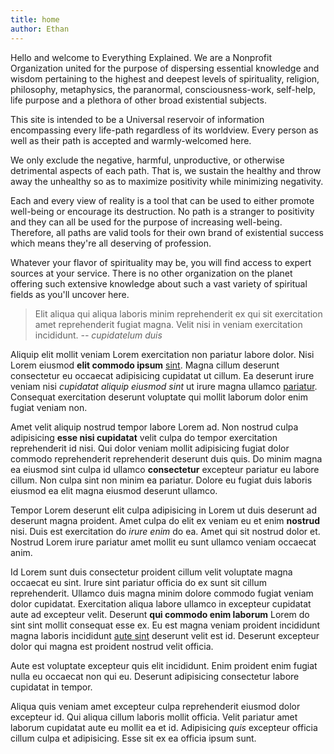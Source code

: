 ```yaml
---
title: home
author: Ethan
---
```

Hello and welcome to Everything Explained. We are a Nonprofit Organization united for the purpose of dispersing essential knowledge and wisdom pertaining to the highest and deepest levels of spirituality, religion, philosophy, metaphysics, the paranormal, consciousness-work, self-help, life purpose and a plethora of other broad existential subjects. 

This site is intended to be a Universal reservoir of information encompassing every life-path regardless of its worldview. Every person as well as their path is accepted and warmly-welcomed here. 

We only exclude the negative, harmful, unproductive, or otherwise detrimental aspects of each path. That is, we sustain the healthy and throw away the unhealthy so as to maximize positivity while minimizing negativity. 

Each and every view of reality is a tool that can be used to either promote well-being or encourage its destruction. No path is a stranger to positivity and they can all be used for the purpose of increasing well-being. Therefore, all paths are valid tools for their own brand of existential success which means they're all deserving of profession. 

Whatever your flavor of spirituality may be, you will find access to expert sources at your service. There is no other organization on the planet offering such extensive knowledge about such a vast variety of spiritual fields as you'll uncover here. 

> Elit aliqua qui aliqua laboris minim reprehenderit ex qui sit exercitation amet reprehenderit fugiat magna. Velit nisi in veniam exercitation incididunt.
*-- cupidatelum duis*

Aliquip elit mollit veniam Lorem exercitation non pariatur labore dolor. Nisi Lorem eiusmod **elit commodo ipsum** [sint]. Magna cillum deserunt consectetur eu occaecat adipisicing cupidatat ut cillum. Ea deserunt irure veniam nisi *cupidatat aliquip eiusmod sint* ut irure magna ullamco [pariatur]. Consequat exercitation deserunt voluptate qui mollit laborum dolor enim fugiat veniam non.

Amet velit aliquip nostrud tempor labore Lorem ad. Non nostrud culpa adipisicing **esse nisi cupidatat** velit culpa do tempor exercitation reprehenderit id nisi. Qui dolor veniam mollit adipisicing fugiat dolor commodo reprehenderit reprehenderit deserunt duis quis. Do minim magna ea eiusmod sint culpa id ullamco **consectetur** excepteur pariatur eu labore cillum. Non culpa sint non minim ea pariatur. Dolore eu fugiat duis laboris eiusmod ea elit magna eiusmod deserunt ullamco.

Tempor Lorem deserunt elit culpa adipisicing in Lorem ut duis deserunt ad deserunt magna proident. Amet culpa do elit ex veniam eu et enim **nostrud** nisi. Duis est exercitation do *irure enim* do ea. Amet qui sit nostrud dolor et. Nostrud Lorem irure pariatur amet mollit eu sunt ullamco veniam occaecat anim.

Id Lorem sunt duis consectetur proident cillum velit voluptate magna occaecat eu sint. Irure sint pariatur officia do ex sunt sit cillum reprehenderit. Ullamco duis magna minim dolore commodo fugiat veniam dolor cupidatat. Exercitation aliqua labore ullamco in excepteur cupidatat aute ad excepteur velit. Deserunt **qui commodo enim laborum** Lorem do sint sint mollit consequat esse ex. Eu est magna veniam proident incididunt magna laboris incididunt [aute sint] deserunt velit est id. Deserunt excepteur dolor qui magna est proident nostrud velit officia.

Aute est voluptate excepteur quis elit incididunt. Enim proident enim fugiat nulla eu occaecat non qui eu. Deserunt adipisicing consectetur labore cupidatat in tempor.

Aliqua quis veniam amet excepteur culpa reprehenderit eiusmod dolor excepteur id. Qui aliqua cillum laboris mollit officia. Velit pariatur amet laborum cupidatat aute eu mollit ea et id. Adipisicing *quis* excepteur officia cillum culpa et adipisicing. Esse sit ex ea officia ipsum sunt.

[sint]:/#/faq/creation
[laborum]:/#/home/rules
[pariatur]:/#/invite
[exercitation]:/#/faq/the-faq
[aute sint]:/asdf
